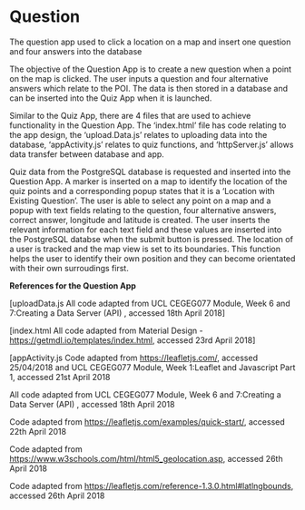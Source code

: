 # Question
The question app used to click a location on a map and insert one question and four answers into the database

The objective of the Question App is to create a new question when a point on the map is clicked. The user inputs a question and four alternative answers which relate to the POI. The data is then stored in a database and can be inserted into the Quiz App when it is launched.

Similar to the Quiz App, there are 4 files that are used to achieve functionality in the Question App.  The ‘index.html’ file has code relating to the app design, the ‘upload.Data.js’ relates to uploading data into the database, ‘appActivity.js’ relates to quiz functions, and ‘httpServer.js’ allows data transfer between database and app. 

Quiz data from the PostgreSQL database is requested and inserted into the Question App. A marker is inserted on a map to identify the location of the quiz points and a corresponding popup states that it is a ‘Location with Existing Question’. The user is able to select any point on a map and a popup with text fields relating to the question, four alternative answers, correct answer, longitude and latitude is created. The user inserts the relevant information for each text field and these values are inserted into the PostgreSQL databse when the submit button is pressed. The location of a user is tracked and the map view is set to its boundaries. This function helps the user to identify their own position and they can become orientated with their own surroudings first. 

**References for the Question App**

[uploadData.js 
All code adapted from UCL CEGEG077 Module, Week 6 and 7:Creating a Data Server (API) , accessed 18th April 2018]

[index.html 
All code adapted from Material Design -https://getmdl.io/templates/index.html, accessed 23rd April 2018]

[appActivity.js 
Code adapted from https://leafletjs.com/, accessed 25/04/2018 and UCL CEGEG077 Module, Week 1:Leaflet and Javascript Part 1, accessed 21st April 2018

All code adapted from UCL CEGEG077 Module, Week 6 and 7:Creating a Data Server (API) , accessed 18th April 2018

Code adapted from https://leafletjs.com/examples/quick-start/, accessed 22th April 2018

Code adapted from https://www.w3schools.com/html/html5_geolocation.asp, accessed 26th April 2018

Code adapted from https://leafletjs.com/reference-1.3.0.html#latlngbounds, accessed 26th April 2018
